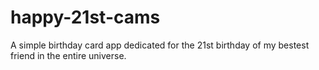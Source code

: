 # happy-21st-cams
A simple birthday card app dedicated for the 21st birthday of my bestest friend in the entire universe.
